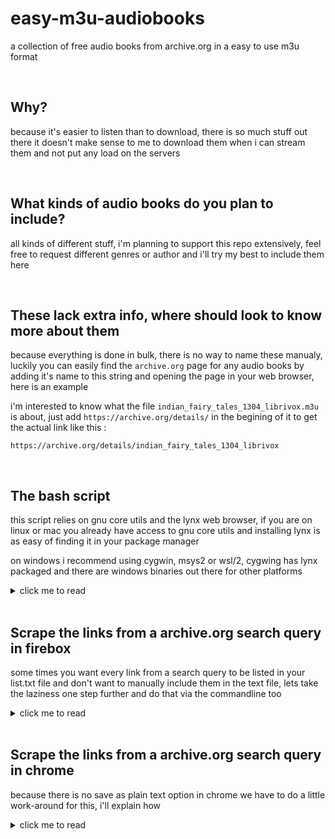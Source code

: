 # easy-m3u-audiobooks
a collection of free audio books from archive.org in a easy to use m3u format

<br>

## Why?
because it's easier to listen than to download, there is so much stuff out there it doesn't make sense to me to download them when i can stream them and not put any load on the servers

<br>

## What kinds of audio books do you plan to include?
all kinds of different stuff, i'm planning to support this repo extensively, feel free to request different genres or author and i'll try my best to include them here

<br>

## These lack extra info, where should look to know more about them
because everything is done in bulk, there is no way to name these manualy, luckily you can easily find the `archive.org` page for any audio books by adding it's name to this string and opening the page in your web browser, here is an example

i'm interested to know what the file `indian_fairy_tales_1304_librivox.m3u` is about, just add `https://archive.org/details/` in the begining of it to get the actual link like this :
```
https://archive.org/details/indian_fairy_tales_1304_librivox
```

<br>

## The bash script
this script relies on gnu core utils and the lynx web browser, if you are on linux or mac you already have access to gnu core utils and installing lynx is as easy of finding it in your package manager

on windows i recommend using cygwin, msys2 or wsl/2, cygwing has lynx packaged and there are windows binaries out there for other platforms

<details>
  <summary>click me to read</summary>
  
<br>

so the first thing to do is to make a text file that includes the links you want to scrape, this can have one or many links in it, here is an example list file, i'll call it `list.txt`

```
https://archive.org/details/alice_in_wonderland_librivox
https://archive.org/details/moby_dick_librivox
https://archive.org/details/game_of_life_0911_librivox
```

```
#!/bin/bash

echo "insert the name of text file including different archive.org pages to scrape from"
read list 
```

the first line is to let the shell know what kind of script we are going to run, the `echo` command here shows the text and let's the user know what to do, the `read` parts takes what the user wrote and holds it for when we need it, i'm going to write the name of my text file here which is `list` 

note: don't add the extension here, the name is all you need, the rest of the script runs on it's own and doesn't need any user intraction

```
sed -e 's!https://archive.org/details/!!' $list.txt > temp_a.txt
```

this `sed` command remove the `https://archive.org/details/` from every link and stores the output to the `temp_a.txt` file, we remove the extra part so naming the output files will be easier

```
sed -i 's/\r$//' temp_a.txt
```

this line convert the windows text file format to a unix one to avoid erros in file names, if you are not on windows just it's not needed but doesn't harm anything either

<br>

```
for i in $(cat temp_a.txt) ; do lynx --dump --listonly --nonumbers "https://archive.org/download/$i" | grep "128kb.mp3" | grep -v "64kb" | grep -v ".zip" > $i.txt ; done
```

this line scrapes the actual links, here is what's happening:

`lynx` is a command line web browser that easily dumps the data from a website for us, we are feeding the info from the `temp_a.txt` to it here via a for loop, this will go thru the text file one by one and inserts it into the program, `grep` is used here to find the string 1`28kb.mp3` and exclude the links with `64kb` and `.zip` in them, finally create the text files for each link with their archive.org names

this will work in most of the links but not all, so we will run this command again with a slightly differnt thing to look for to get all the links, so lets do that in the next line

```
find *.txt -size 0 | sed 's/.txt//g' > temp_b.txt
```

this line finds every file that doesn't has anything in it and copies their name to the temp_b.txt file, lets use this new file to get the other links

```
for i in $(cat temp_b.txt) ; do lynx --dump --listonly --nonumbers "https://archive.org/download/$i" | grep ".mp3" | grep -v "64kb" | grep -v ".zip" > $i.txt ; done
```

this command is very similar to the last command but here we are only looking for the links that weren't scrape correctly

<br>

```
for i in $(cat temp_a.txt) ; do sed "s/^/#EXTINF:-1\n/" $i.txt > temp_c-$i.txt ; done
```

now lets convert this text file to a m3u stream, add this string `#EXTINF:-1` above every link of text 

```
for i in $(cat temp_a.txt) ; do sed '1s/^/#EXTM3U\n/' temp_c-$i.txt > $i.m3u ; done
```

almost done, put this string `#EXTM3U`at the top of the text files and convert them to m3u streams

<br>

all done, now lets do some cleanup

```
rm temp_a.txt temp_b.txt temp_c-*.txt 
```

remove the temp files that were created in the process

```
find . -type f -empty -delete
```

remove any extra files that might be in the folder that are zero bytes

after the script is done doing it's thing, you are going to have two sets of files, the .txt files are just the links of the mp3 files, use them to download the audio books if you want 

and the m3u files, these are the ones i'm including here in this repo, drag them to vlc or mpv to start listening

</details>

<br>

## Scrape the links from a archive.org search query in firebox
some times you want every link from a search query to be listed in your list.txt file and don't want to manually include them in the text file, lets take the laziness one step further and do that via the commandline too

<details>
  <summary>click me to read</summary>
  
<br>

open this link in firefox browser `https://archive.org/details/audio_bookspoetry` and search for the subject you are looking for, now take a look at the left side of the page to see how many entries are listed, now scroll the page down so all of them show up so when we save the page all of them are present

save the page as a plain text, now lets use this text file to find the links, i've named this page `web.txt`

```
cat web.txt | grep "https://archive.org/details/" | grep -v "@\|?\|*\|#\| " | awk '!seen[$0]++' | sed 's/[<>,]//g' > page.txt
```

using `grep` look for this string `https://archive.org/details/` , with `grep` exclude `@?* #`, use `awk` to remove duplicated entries and `sed` again to remove the few rogue tags that might stil be there, now you are left with the `page.txt` file that is ready to be used with the main script

</details>

<br>

## Scrape the links from a archive.org search query in chrome
because there is no save as plain text option in chrome we have to do a little work-around for this, i'll explain how

<details>
  <summary>click me to read</summary>
  
<br>

just like in the firefox method, search for the subject you want and scroll down so all of the links are shown and there is no more loading, now save the page in complete html

navigate to the folder you have saved your web page and using python3 start a local server like this
```
python3 -m http.server
```
this will open a server at local host or `127.0.0.1` and port `8000` , open it in you browser via this link `http://127.0.0.1:8000/` and click on the web page in the folder, my example web page is named `page.html` so the final address to open it becomes `http://127.0.0.1:8000/page.html`

now while the local python server is running lets scrape this link with `lynx`

```
lynx --dump --listonly --nonumbers http://127.0.0.1:8000/page.html | grep "https://archive.org/details/" | grep -v "@\|?\|*\|#\| " | awk '!seen[$0]++' | sed 's/[<>,]//g' > list.txt
```

now you have a list.txt that can be used with the script just like the firefox version, you can close the python server by pressing `ctrl + c` on the terminal

there are a few random links in this list file but the script will ignore them because it can't find any mp3 files inside them

</details>
